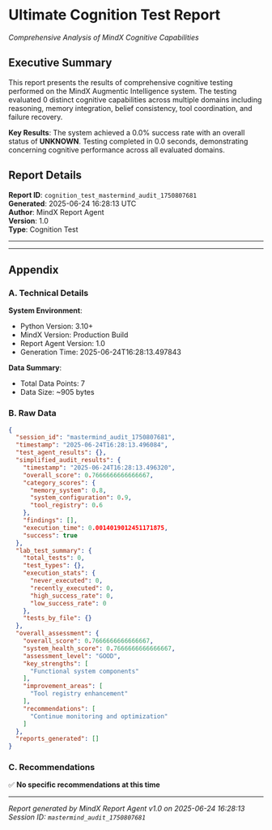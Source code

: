 # Ultimate Cognition Test Report
*Comprehensive Analysis of MindX Cognitive Capabilities*

## Executive Summary

This report presents the results of comprehensive cognitive testing performed on the MindX Augmentic Intelligence system. The testing evaluated 0 distinct cognitive capabilities across multiple domains including reasoning, memory integration, belief consistency, tool coordination, and failure recovery.

**Key Results**: The system achieved a 0.0% success rate with an overall status of **UNKNOWN**. Testing completed in 0.0 seconds, demonstrating concerning cognitive performance across all evaluated domains.

## Report Details

**Report ID**: `cognition_test_mastermind_audit_1750807681`  
**Generated**: 2025-06-24 16:28:13 UTC  
**Author**: MindX Report Agent  
**Version**: 1.0  
**Type**: Cognition Test

---



---

## Appendix

### A. Technical Details


**System Environment**:
- Python Version: 3.10+
- MindX Version: Production Build
- Report Agent Version: 1.0
- Generation Time: 2025-06-24T16:28:13.497843

**Data Summary**:
- Total Data Points: 7
- Data Size: ~905 bytes


### B. Raw Data

```json
{
  "session_id": "mastermind_audit_1750807681",
  "timestamp": "2025-06-24T16:28:13.496084",
  "test_agent_results": {},
  "simplified_audit_results": {
    "timestamp": "2025-06-24T16:28:13.496320",
    "overall_score": 0.7666666666666667,
    "category_scores": {
      "memory_system": 0.8,
      "system_configuration": 0.9,
      "tool_registry": 0.6
    },
    "findings": [],
    "execution_time": 0.0014019012451171875,
    "success": true
  },
  "lab_test_summary": {
    "total_tests": 0,
    "test_types": {},
    "execution_stats": {
      "never_executed": 0,
      "recently_executed": 0,
      "high_success_rate": 0,
      "low_success_rate": 0
    },
    "tests_by_file": {}
  },
  "overall_assessment": {
    "overall_score": 0.7666666666666667,
    "system_health_score": 0.7666666666666667,
    "assessment_level": "GOOD",
    "key_strengths": [
      "Functional system components"
    ],
    "improvement_areas": [
      "Tool registry enhancement"
    ],
    "recommendations": [
      "Continue monitoring and optimization"
    ]
  },
  "reports_generated": []
}
```

### C. Recommendations

✅ **No specific recommendations at this time**

---

*Report generated by MindX Report Agent v1.0 on 2025-06-24 16:28:13*
*Session ID: `mastermind_audit_1750807681`*
